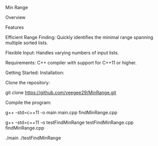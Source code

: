 Min Range

Overview

Features

Efficient Range Finding: Quickly identifies the minimal range spanning multiple sorted lists.

Flexible Input: Handles varying numbers of input lists.

Requirements:
C++ compiler with support for C++11 or higher.


Getting Started:
Installation:

Clone the repository:

git clone https://github.com/veegee29/MinRange.git

Compile the program:

g++ -std=c++11 -o main main.cpp findMinRange.cpp

g++ -std=c++11 -o testFindMinRange testFindMinRange.cpp findMinRange.cpp


./main
./testFindMinRange
